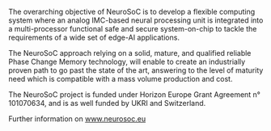 The overarching objective of NeuroSoC is to develop a flexible computing system where an analog IMC-based neural processing unit is integrated into a multi-processor functional safe and secure system-on-chip to tackle the requirements of a wide set of edge-AI applications.

The NeuroSoC approach relying on a solid, mature, and qualified reliable Phase Change Memory technology, will enable to create an industrially proven path to go past the state of the art, answering to the level of maturity need which is compatible with a mass volume production and cost.

The NeuroSoC project is funded under Horizon Europe Grant Agreement n° 101070634, and is as well funded by UKRI and Switzerland.

Further information on www.neurosoc.eu
